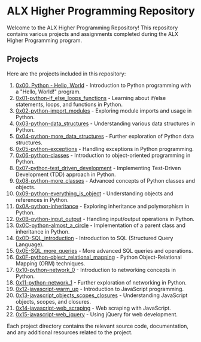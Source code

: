 # ALX Higher Programming Repository

Welcome to the ALX Higher Programming Repository! This repository contains various projects and assignments completed during the ALX Higher Programming program.

## Projects

Here are the projects included in this repository:

1. [0x00. Python - Hello, World](0x00-python-hello_world) - Introduction to Python programming with a "Hello, World!" program.
2. [0x01-python-if_else_loops_functions](0x01-python-if_else_loops_functions) - Learning about if/else statements, loops, and functions in Python.
3. [0x02-python-import_modules](0x02-python-import_modules) - Exploring module imports and usage in Python.
4. [0x03-python-data_structures](0x03-python-data_structures) - Understanding various data structures in Python.
5. [0x04-python-more_data_structures](0x04-python-more_data_structures) - Further exploration of Python data structures.
6. [0x05-python-exceptions](0x05-python-exceptions) - Handling exceptions in Python programming.
7. [0x06-python-classes](0x06-python-classes) - Introduction to object-oriented programming in Python.
8. [0x07-python-test_driven_development](0x07-python-test_driven_development) - Implementing Test-Driven Development (TDD) approach in Python.
9. [0x08-python-more_classes](0x08-python-more_classes) - Advanced concepts of Python classes and objects.
10. [0x09-python-everything_is_object](0x09-python-everything_is_object) - Understanding objects and references in Python.
11. [0x0A-python-inheritance](0x0A-python-inheritance) - Exploring inheritance and polymorphism in Python.
12. [0x0B-python-input_output](0x0B-python-input_output) - Handling input/output operations in Python.
13. [0x0C-python-almost_a_circle](0x0C-python-almost_a_circle) - Implementation of a parent class and inheritance in Python.
14. [0x0D-SQL_introduction](0x0D-SQL_introduction) - Introduction to SQL (Structured Query Language).
15. [0x0E-SQL_more_queries](0x0E-SQL_more_queries) - More advanced SQL queries and operations.
16. [0x0F-python-object_relational_mapping](0x0F-python-object_relational_mapping) - Python Object-Relational Mapping (ORM) techniques.
17. [0x10-python-network_0](0x10-python-network_0) - Introduction to networking concepts in Python.
18. [0x11-python-network_1](0x11-python-network_1) - Further exploration of networking in Python.
19. [0x12-javascript-warm_up](0x12-javascript-warm_up) - Introduction to JavaScript programming.
20. [0x13-javascript_objects_scopes_closures](0x13-javascript_objects_scopes_closures) - Understanding JavaScript objects, scopes, and closures.
21. [0x14-javascript-web_scraping](0x14-javascript-web_scraping) - Web scraping with JavaScript.
22. [0x15-javascript-web_jquery](0x15-javascript-web_jquery) - Using jQuery for web development.

Each project directory contains the relevant source code, documentation, and any additional resources related to the project.
